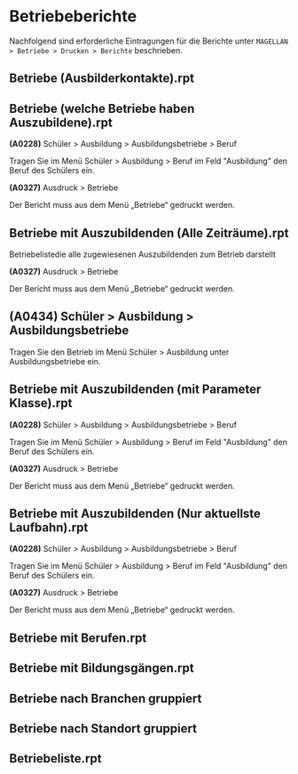 
# Betriebeberichte

Nachfolgend sind erforderliche Eintragungen für die Berichte unter `MAGELLAN > Betriebe > Drucken > Berichte` beschrieben.

## Betriebe (Ausbilderkontakte).rpt

## Betriebe (welche Betriebe haben Auszubildene).rpt



**(A0228)** Schüler > Ausbildung > Ausbildungsbetriebe > Beruf 

Tragen Sie im Menü Schüler > Ausbildung > Beruf  im Feld "Ausbildung" den Beruf des Schülers ein.


**(A0327)** Ausdruck > Betriebe

Der Bericht muss aus dem Menü „Betriebe“ gedruckt werden.


## Betriebe mit Auszubildenden (Alle Zeiträume).rpt



Betriebelistedie alle zugewiesenen Auszubildenden zum Betrieb darstellt




**(A0327)** Ausdruck > Betriebe

Der Bericht muss aus dem Menü „Betriebe“ gedruckt werden.


**(A0434)** Schüler > Ausbildung > Ausbildungsbetriebe
----------------------------------------------------------
Tragen Sie den Betrieb im Menü Schüler > Ausbildung unter Ausbildungsbetriebe ein.


## Betriebe mit Auszubildenden (mit Parameter Klasse).rpt



**(A0228)** Schüler > Ausbildung > Ausbildungsbetriebe > Beruf 

Tragen Sie im Menü Schüler > Ausbildung > Beruf  im Feld "Ausbildung" den Beruf des Schülers ein.


**(A0327)** Ausdruck > Betriebe

Der Bericht muss aus dem Menü „Betriebe“ gedruckt werden.


## Betriebe mit Auszubildenden (Nur aktuellste Laufbahn).rpt



**(A0228)** Schüler > Ausbildung > Ausbildungsbetriebe > Beruf 

Tragen Sie im Menü Schüler > Ausbildung > Beruf  im Feld "Ausbildung" den Beruf des Schülers ein.


**(A0327)** Ausdruck > Betriebe

Der Bericht muss aus dem Menü „Betriebe“ gedruckt werden.


## Betriebe mit Berufen.rpt

## Betriebe mit Bildungsgängen.rpt

## Betriebe nach Branchen gruppiert

## Betriebe nach Standort gruppiert

## Betriebeliste.rpt


